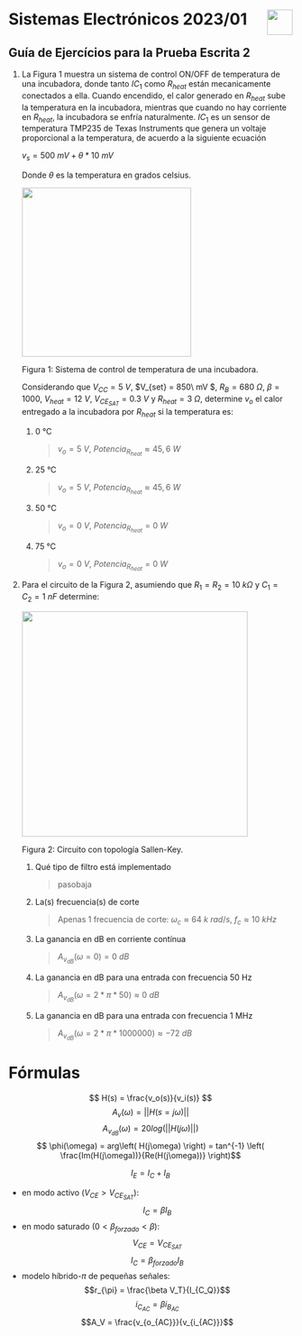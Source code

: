 # <img src="https://julianodb.github.io/SISTEMAS_ELECTRONICOS_PARA_INGENIERIA_BIOMEDICA/img/logo_fing.png?raw=true" align="right" height="45"> Sistemas Electrónicos 2023/01
## Guía de Ejercícios para la Prueba Escrita 2

1. La Figura 1 muestra un sistema de control ON/OFF de temperatura de una incubadora, donde tanto $IC_1$ como $R_{heat}$ están mecanicamente conectados a ella. Cuando encendido, el calor generado en $R_{heat}$ sube la temperatura en la incubadora, mientras que cuando no hay corriente en $R_{heat}$, la incubadora se enfría naturalmente. $IC_1$ es un sensor de temperatura TMP235 de Texas Instruments que genera un voltaje proporcional a la temperatura, de acuerdo a la siguiente ecuación 

    $v_s = 500\ mV + \theta*10\ mV$

    Donde $\theta$ es la temperatura en grados celsius.

    <img src="https://julianodb.github.io/electronic_circuits_diagrams/temperature_control_1.png" width="300">

    Figura 1: Sistema de control de temperatura de una incubadora.

    Considerando que $V_{CC} = 5\ V$, $V_{set} = 850\ mV $, $R_B = 680\ \Omega$, $\beta = 1000$, $V_{heat} = 12\ V$, $V_{CE_{SAT}} = 0.3\ V$ y $R_{heat} = 3\ \Omega$, determine $v_o$ el calor entregado a la incubadora por $R_{heat}$ si la temperatura es:
    1. 0 °C
        > $v_o = 5\ V$, $Potencia_{R_{heat}} \approx 45,6\ W$
    1. 25 °C
        > $v_o = 5\ V$, $Potencia_{R_{heat}} \approx 45,6\ W$
    1. 50 °C
        > $v_o = 0\ V$, $Potencia_{R_{heat}} = 0\ W$
    1. 75 °C
        > $v_o = 0\ V$, $Potencia_{R_{heat}} =0 \ W$

2. Para el circuito de la Figura 2, asumiendo que $R_1=R_2=10\ k\Omega$ y $C_1=C_2=1\ nF$ determine:

    <img src="https://julianodb.github.io/electronic_circuits_diagrams/sallen_key_low_2.png" width="400"> 

    Figura 2: Circuito con topología Sallen-Key.

    1. Qué tipo de filtro está implementado
        > pasobaja
    1. La(s) frecuencia(s) de corte
        > Apenas 1 frecuencia de corte: $\omega_c \approx 64\ k\ rad/s$, $f_c \approx 10\ kHz$
    1. La ganancia en dB en corriente contínua
        > $A_{v_{dB}}(\omega=0) = 0\ dB$
    1. La ganancia en dB para una entrada con frecuencia 50 Hz
        > $A_{v_{dB}}(\omega=2*\pi*50) \approx 0\ dB$
    1. La ganancia en dB para una entrada con frecuencia 1 MHz
        > $A_{v_{dB}}(\omega=2*\pi*1000000) \approx -72\ dB$

# Fórmulas
$$ H(s) = \frac{v_o(s)}{v_i(s)} $$
$$ A_v(\omega) = || H(s=j\omega) ||$$
$$ A_{v_{dB}}(\omega) = 20 log\left(|| H(j\omega) ||\right)$$
$$ \phi(\omega) = arg\left( H(j\omega) \right) = tan^{-1} \left( \frac{Im(H(j\omega))}{Re(H(j\omega))} \right)$$

$$I_E = I_C + I_B$$
- en modo activo ($V_{CE} > V_{CE_{SAT}}$):
$$I_C = \beta I_B $$
- en modo saturado ($0 < \beta_{forzado} < \beta$):
$$V_{CE} = V_{CE_{SAT}}$$
$$I_C = \beta_{forzado} I_B $$
- modelo híbrido-$\pi$ de pequeñas señales:
$$r_{\pi} = \frac{\beta V_T}{I_{C_Q}}$$
$$i_{C_{AC}} = \beta i_{B_{AC}} $$
$$A_V = \frac{v_{o_{AC}}}{v_{i_{AC}}}$$
